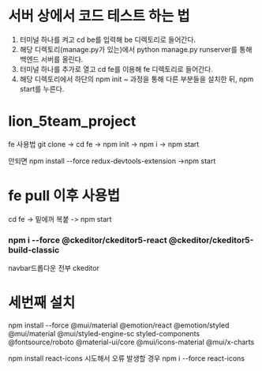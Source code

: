 # 서버 상에서 코드 테스트 하는 법

1. 터미널 하나를 켜고 cd be를 입력해 be 디렉토리로 들어간다.
2. 해당 디렉토리(manage.py가 있는)에서 python manage.py runserver를 통해 백엔드 서버를 올린다.
2. 터미널 하나를 추가로 열고 cd fe를 이용해 fe 디렉토리로 들어간다.
3. 해당 디렉토리에서 하단의 npm init ~ 과정을 통해 다른 부분들을 설치한 뒤, npm start를 누른다.


# lion_5team_project
fe 사용법
git clone -> cd fe -> npm init -> npm i -> npm start

안되면 
npm install --force redux-devtools-extension ->npm start



# fe pull 이후 사용법 
cd fe ->  밑에꺼 복붙 -> npm start 

### npm i --force @ckeditor/ckeditor5-react @ckeditor/ckeditor5-build-classic


navbar드롭다운 전부 ckeditor 


# 세번째 설치
npm install --force @mui/material @emotion/react @emotion/styled @mui/material @mui/styled-engine-sc styled-components  @fontsource/roboto  @material-ui/core @mui/icons-material @mui/x-charts

npm install react-icons 시도해서 오류 발생할 경우 npm i --force react-icons